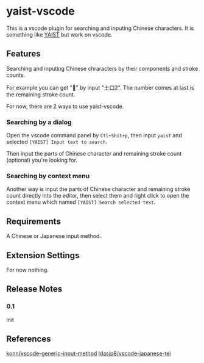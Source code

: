# yaist-vscode

This is a vscode plugin for searching and inputing Chinese characters. It is something like [YAIST](https://hi-ids.netlify.app/) but work on vscode.

## Features

Searching and inputing Chinese chraracters by their components and stroke counts.

For example you can get "𪠶" by input "土口2". The number comes at last is the remaining stroke count.

For now, there are 2 ways to use yaist-vscode.

### Searching by a dialog

Open the vscode command panel by `Ctl+Shit+p`, then input `yaist` and selected `[YAIST] Input text to search`.

Then input the parts of Chinese character and remaining stroke count (optional) you're looking for.

### Searching by context menu

Another way is input the parts of Chinese character and remaining stroke count directly into the editor, then select them and right click to open the context menu which named `[YAIST] Search selected text`.

## Requirements

A Chinese or Japanese input method.

## Extension Settings

For now nothing.

## Release Notes

### 0.1

init

## References

[konn/vscode-generic-input-method](https://github.com/konn/vscode-generic-input-method)
[ldasjp8/vscode-japanese-tei](https://github.com/ldasjp8/vscode-japanese-tei)
